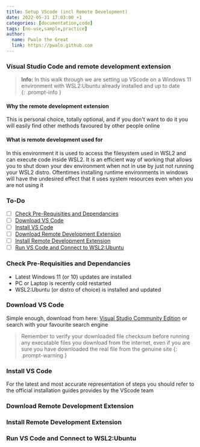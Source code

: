 ```yaml
---
title: Setup VScode (incl Remote Development)
date: 2022-05-31 17:03:00 +1
categories: [documentation,code]
tags: [no-use,sample,practice]
author:
  name: Pwalo the Great
  link: https://pwalo.github.com
---
```


### Visual Studio Code and remote development extension

> **Info:** In this walk through we are setting up VScode on a Windows 11 environment with WSL2:Ubuntu already installed and up to date  
{: .prompt-info }  

#### Why the remote development extension  

This is personal choice, totally optional, and if you don't want to do it you will easily find other methods favoured by other people online

#### What is remote development used for  

In this environment it is used to access the filesystem used in WSL2 and can execute code inside WSL2.  It is an efficient way of working that allows you to shut down your dev environment when not in use by just not running your WSL2 distro.  Oftentimes installing runtime environments in windows will have the undesired effect that it uses system resources even when you are not using it  

### To-Do  

- [ ] [Check Pre-Requisities and Dependancies](#check-pre-requisities-and-dependancies)
- [ ] [Download VS Code](#download-vs-code)  
- [ ] [Install VS Code](#install-vs-code)  
- [ ] [Download Remote Development Extension](#download-remote-development-extension)  
- [ ] [Install Remote Development Extension](#install-remote-development-extension)  
- [ ] [Run VS Code and Connect to WSL2:Ubuntu](#run-vs-code-and-connect-to-wsl2ubuntu)  

### Check Pre-Requisities and Dependancies  

- Latest Windows 11 (or 10) updates are installed
- PC or Laptop is recently cold restarted
- WSL2:Ubuntu (or distro of choice) is installed and updated 

### Download VS Code  

Simple enough, download from here: <a href="https://visualstudio.microsoft.com/thank-you-downloading-visual-studio/?sku=Community&channel=Release&version=VS2022&source=VSLandingPage&passive=false&cid=2030" target="_blank">Visual Studio Community Edition</a> or search with your favourite search engine  

> Remember to verify your downloaded file checksum before running any executable files you download from the internet, even if you are sure you have downloaded the real file from the genuine site
{: .prompt-warning }

### Install VS Code  

For the latest and most accurate representation of steps you should refer to the official installation guides provides by the VScode team  



### Download Remote Development Extension  

### Install Remote Development Extension  

### Run VS Code and Connect to WSL2:Ubuntu  





